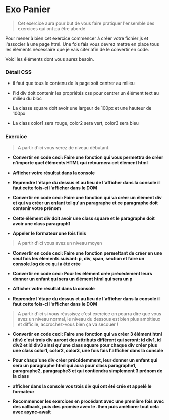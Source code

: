 # Exo Panier

> Cet exercice aura pour but de vous faire pratiquer l'ensemble des exercices qui ont pu être abordé

Pour mener à bien cet exercice commencer à créer votre fichier js et l'associer à une page html. Une fois fais vous devrez mettre en place tous les éléments nécessaire que je vais citer afin de le convertir en code.

Voici les éléments dont vous aurez besoin.

### Détail CSS

- il faut que tous le contenu de la page soit centrer au milieu

- l'id div doit contenir les propriétés css pour centrer un élément text au milieu du bloc

- La classe square doit avoir une largeur de 100px et une hauteur de 100px

- La class color1 sera rouge, color2 sera vert, color3 sera bleu

### Exercice

> A partir d'ici vous serez de niveau débutant.


- **Convertir en code ceci: Faire une fonction qui vous permettra de créer n'importe quel éléments HTML qui retournera cet élément html**

- **Afficher votre résultat dans la console**

- **Reprendre l'étape du dessus et au lieu de l'afficher dans la console il faut cette fois-ci l'afficher dans le DOM**

- **Convertir en code ceci: Faire une fonction qui va créer un élément div et qui va créer un enfant tel qu'un paragraphe et ce paragraphe doit contenir votre prénom**

- **Cette élément div doit avoir une class square et le paragraphe doit avoir une class paragraph1**

- **Appeler le formateur une fois finis**


> A partir d'ici vous avez un niveau moyen


- **Convertir en code ceci: Faire une fonction permettant de créer en une seul fois les élements suivant: p, div, span, section et faire un console.log de ce qui a été crée**

- **Convertir en code ceci: Pour les élément crée précédement leurs donner un enfant qui sera un élément html qui sera un p**

- **Afficher votre résultat dans la console**

- **Reprendre l'étape du dessus et au lieu de l'afficher dans la console il faut cette fois-ci l'afficher dans le DOM**

> A partir d'ici si vous réussisez c'est exercice on pourra dire que vous avez un niveau normal, le niveau du dessous est bien plus ambitieux et difficile, accrochez-vous bien ça va secouer !

- **Convertir en code ceci: Faire une fonction qui va créer 3 élément html (div) c'est trois div auront des attributs différent qui seront: id div1, id div2 et id div3 ainsi qu'une class square pour chaque div créer plus une class color1, color2, color3, une fois fais l'afficher dans la console**

- **Pour chaqu'une div créer précédemment, leur donner un enfant qui sera un paragraphe html qui aura pour class paragraphe1, paragraphe2, paragraphe3 et qui contiendra simplement 3 prénom de la class**

- **afficher dans la console vos trois div qui ont été crée et appelé le formateur**

- **Recommencer les exercices en procédant avec une première fois avec des callback, puis des promise avec le .then puis améliorer tout cela avec async-await**
